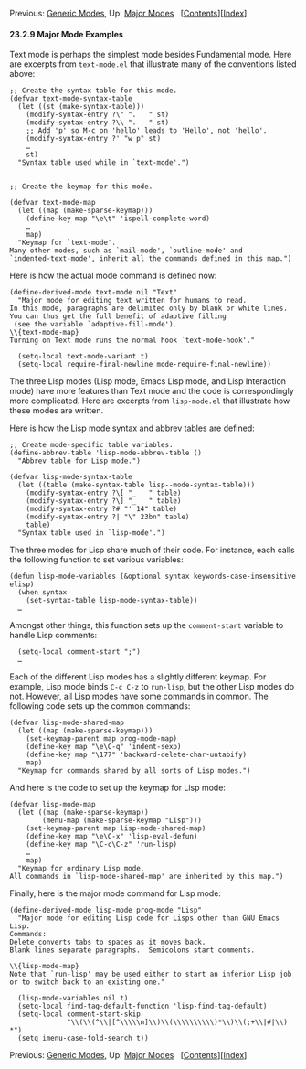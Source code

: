 <!-- This is the GNU Emacs Lisp Reference Manual
corresponding to Emacs version 27.2.

Copyright (C) 1990-1996, 1998-2021 Free Software Foundation,
Inc.

Permission is granted to copy, distribute and/or modify this document
under the terms of the GNU Free Documentation License, Version 1.3 or
any later version published by the Free Software Foundation; with the
Invariant Sections being "GNU General Public License," with the
Front-Cover Texts being "A GNU Manual," and with the Back-Cover
Texts as in (a) below.  A copy of the license is included in the
section entitled "GNU Free Documentation License."

(a) The FSF's Back-Cover Text is: "You have the freedom to copy and
modify this GNU manual.  Buying copies from the FSF supports it in
developing GNU and promoting software freedom." -->

<!-- Created by GNU Texinfo 6.7, http://www.gnu.org/software/texinfo/ -->

Previous: [Generic Modes](Generic-Modes.html), Up: [Major Modes](Major-Modes.html)   \[[Contents](index.html#SEC_Contents "Table of contents")]\[[Index](Index.html "Index")]

#### 23.2.9 Major Mode Examples

Text mode is perhaps the simplest mode besides Fundamental mode. Here are excerpts from `text-mode.el` that illustrate many of the conventions listed above:

    ;; Create the syntax table for this mode.
    (defvar text-mode-syntax-table
      (let ((st (make-syntax-table)))
        (modify-syntax-entry ?\" ".   " st)
        (modify-syntax-entry ?\\ ".   " st)
        ;; Add 'p' so M-c on 'hello' leads to 'Hello', not 'hello'.
        (modify-syntax-entry ?' "w p" st)
        …
        st)
      "Syntax table used while in `text-mode'.")

```

;; Create the keymap for this mode.
```

    (defvar text-mode-map
      (let ((map (make-sparse-keymap)))
        (define-key map "\e\t" 'ispell-complete-word)
        …
        map)
      "Keymap for `text-mode'.
    Many other modes, such as `mail-mode', `outline-mode' and
    `indented-text-mode', inherit all the commands defined in this map.")

Here is how the actual mode command is defined now:

    (define-derived-mode text-mode nil "Text"
      "Major mode for editing text written for humans to read.
    In this mode, paragraphs are delimited only by blank or white lines.
    You can thus get the full benefit of adaptive filling
     (see the variable `adaptive-fill-mode').
    \\{text-mode-map}
    Turning on Text mode runs the normal hook `text-mode-hook'."

<!---->

      (setq-local text-mode-variant t)
      (setq-local require-final-newline mode-require-final-newline))

The three Lisp modes (Lisp mode, Emacs Lisp mode, and Lisp Interaction mode) have more features than Text mode and the code is correspondingly more complicated. Here are excerpts from `lisp-mode.el` that illustrate how these modes are written.

Here is how the Lisp mode syntax and abbrev tables are defined:

    ;; Create mode-specific table variables.
    (define-abbrev-table 'lisp-mode-abbrev-table ()
      "Abbrev table for Lisp mode.")

    (defvar lisp-mode-syntax-table
      (let ((table (make-syntax-table lisp--mode-syntax-table)))
        (modify-syntax-entry ?\[ "_   " table)
        (modify-syntax-entry ?\] "_   " table)
        (modify-syntax-entry ?# "' 14" table)
        (modify-syntax-entry ?| "\" 23bn" table)
        table)
      "Syntax table used in `lisp-mode'.")

The three modes for Lisp share much of their code. For instance, each calls the following function to set various variables:

    (defun lisp-mode-variables (&optional syntax keywords-case-insensitive elisp)
      (when syntax
        (set-syntax-table lisp-mode-syntax-table))
      …

Amongst other things, this function sets up the `comment-start` variable to handle Lisp comments:

      (setq-local comment-start ";")
      …

Each of the different Lisp modes has a slightly different keymap. For example, Lisp mode binds `C-c C-z` to `run-lisp`, but the other Lisp modes do not. However, all Lisp modes have some commands in common. The following code sets up the common commands:

    (defvar lisp-mode-shared-map
      (let ((map (make-sparse-keymap)))
        (set-keymap-parent map prog-mode-map)
        (define-key map "\e\C-q" 'indent-sexp)
        (define-key map "\177" 'backward-delete-char-untabify)
        map)
      "Keymap for commands shared by all sorts of Lisp modes.")

And here is the code to set up the keymap for Lisp mode:

    (defvar lisp-mode-map
      (let ((map (make-sparse-keymap))
            (menu-map (make-sparse-keymap "Lisp")))
        (set-keymap-parent map lisp-mode-shared-map)
        (define-key map "\e\C-x" 'lisp-eval-defun)
        (define-key map "\C-c\C-z" 'run-lisp)
        …
        map)
      "Keymap for ordinary Lisp mode.
    All commands in `lisp-mode-shared-map' are inherited by this map.")

Finally, here is the major mode command for Lisp mode:

    (define-derived-mode lisp-mode prog-mode "Lisp"
      "Major mode for editing Lisp code for Lisps other than GNU Emacs Lisp.
    Commands:
    Delete converts tabs to spaces as it moves back.
    Blank lines separate paragraphs.  Semicolons start comments.

    \\{lisp-mode-map}
    Note that `run-lisp' may be used either to start an inferior Lisp job
    or to switch back to an existing one."

<!---->

      (lisp-mode-variables nil t)
      (setq-local find-tag-default-function 'lisp-find-tag-default)
      (setq-local comment-start-skip
                  "\\(\\(^\\|[^\\\\\n]\\)\\(\\\\\\\\\\)*\\)\\(;+\\|#|\\) *")
      (setq imenu-case-fold-search t))

Previous: [Generic Modes](Generic-Modes.html), Up: [Major Modes](Major-Modes.html)   \[[Contents](index.html#SEC_Contents "Table of contents")]\[[Index](Index.html "Index")]
